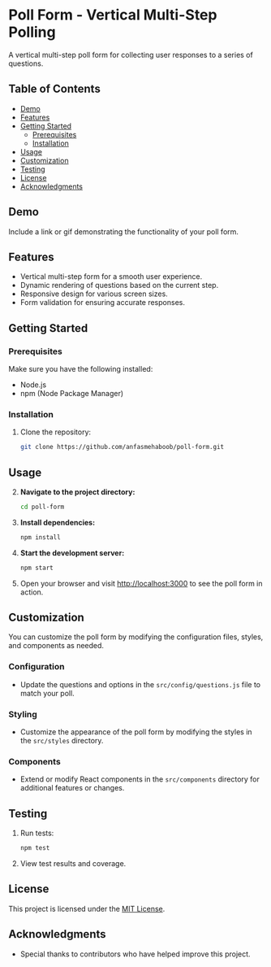 # Poll Form - Vertical Multi-Step Polling

A vertical multi-step poll form for collecting user responses to a series of questions.

## Table of Contents

- [Demo](#demo)
- [Features](#features)
- [Getting Started](#getting-started)
  - [Prerequisites](#prerequisites)
  - [Installation](#installation)
- [Usage](#usage)
- [Customization](#customization)
- [Testing](#testing)
- [License](#license)
- [Acknowledgments](#acknowledgments)

## Demo

Include a link or gif demonstrating the functionality of your poll form.

## Features

- Vertical multi-step form for a smooth user experience.
- Dynamic rendering of questions based on the current step.
- Responsive design for various screen sizes.
- Form validation for ensuring accurate responses.

## Getting Started

### Prerequisites

Make sure you have the following installed:

- Node.js
- npm (Node Package Manager)

### Installation

1. Clone the repository:

   ```bash
   git clone https://github.com/anfasmehaboob/poll-form.git

## Usage

2. **Navigate to the project directory:**

    ```bash
    cd poll-form
    ```

3. **Install dependencies:**

    ```bash
    npm install
    ```

4. **Start the development server:**

    ```bash
    npm start
    ```

5. Open your browser and visit [http://localhost:3000](http://localhost:3000) to see the poll form in action.

## Customization

You can customize the poll form by modifying the configuration files, styles, and components as needed.

### Configuration

- Update the questions and options in the `src/config/questions.js` file to match your poll.

### Styling

- Customize the appearance of the poll form by modifying the styles in the `src/styles` directory.

### Components

- Extend or modify React components in the `src/components` directory for additional features or changes.

## Testing

1. Run tests:

    ```bash
    npm test
    ```

2. View test results and coverage.

## License

This project is licensed under the [MIT License](LICENSE).

## Acknowledgments

- Special thanks to contributors who have helped improve this project.
